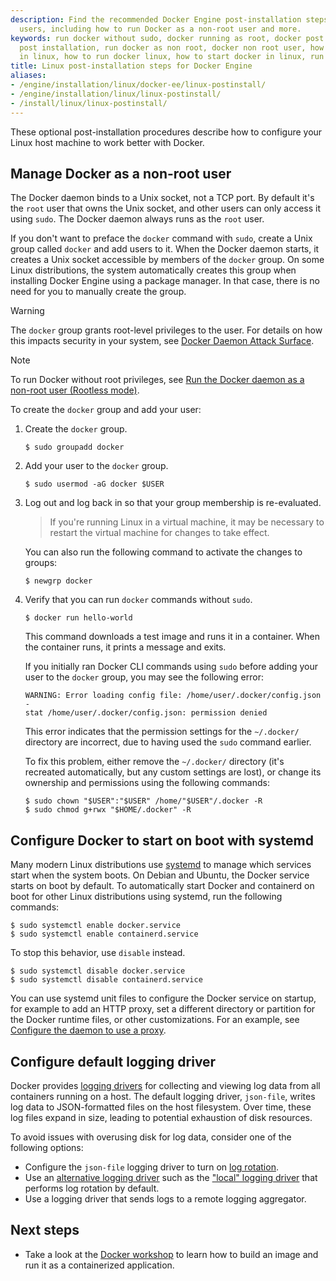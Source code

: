 ```yaml
---
description: Find the recommended Docker Engine post-installation steps for Linux
  users, including how to run Docker as a non-root user and more.
keywords: run docker without sudo, docker running as root, docker post install, docker
  post installation, run docker as non root, docker non root user, how to run docker
  in linux, how to run docker linux, how to start docker in linux, run docker on linux
title: Linux post-installation steps for Docker Engine
aliases:
- /engine/installation/linux/docker-ee/linux-postinstall/
- /engine/installation/linux/linux-postinstall/
- /install/linux/linux-postinstall/
---
```


These optional post-installation procedures describe how to configure your
Linux host machine to work better with Docker.

## Manage Docker as a non-root user

The Docker daemon binds to a Unix socket, not a TCP port. By default it's the
`root` user that owns the Unix socket, and other users can only access it using
`sudo`. The Docker daemon always runs as the `root` user.

If you don't want to preface the `docker` command with `sudo`, create a Unix
group called `docker` and add users to it. When the Docker daemon starts, it
creates a Unix socket accessible by members of the `docker` group. On some Linux
distributions, the system automatically creates this group when installing
Docker Engine using a package manager. In that case, there is no need for you to
manually create the group.

<!-- prettier-ignore -->
> [!WARNING]
>
> The `docker` group grants root-level privileges to the user. For
> details on how this impacts security in your system, see
> [Docker Daemon Attack Surface](../security/index.md#docker-daemon-attack-surface).

> [!NOTE]
>
> To run Docker without root privileges, see
> [Run the Docker daemon as a non-root user (Rootless mode)](../security/rootless.md).

To create the `docker` group and add your user:

1. Create the `docker` group.

   ```console
   $ sudo groupadd docker
   ```

2. Add your user to the `docker` group.

   ```console
   $ sudo usermod -aG docker $USER
   ```

3. Log out and log back in so that your group membership is re-evaluated.

   > If you're running Linux in a virtual machine, it may be necessary to
   > restart the virtual machine for changes to take effect.

   You can also run the following command to activate the changes to groups:

   ```console
   $ newgrp docker
   ```

4. Verify that you can run `docker` commands without `sudo`.

   ```console
   $ docker run hello-world
   ```

   This command downloads a test image and runs it in a container. When the
   container runs, it prints a message and exits.

   If you initially ran Docker CLI commands using `sudo` before adding your user
   to the `docker` group, you may see the following error:

   ```none
   WARNING: Error loading config file: /home/user/.docker/config.json -
   stat /home/user/.docker/config.json: permission denied
   ```

   This error indicates that the permission settings for the `~/.docker/`
   directory are incorrect, due to having used the `sudo` command earlier.

   To fix this problem, either remove the `~/.docker/` directory (it's recreated
   automatically, but any custom settings are lost), or change its ownership and
   permissions using the following commands:

   ```console
   $ sudo chown "$USER":"$USER" /home/"$USER"/.docker -R
   $ sudo chmod g+rwx "$HOME/.docker" -R
   ```

## Configure Docker to start on boot with systemd

Many modern Linux distributions use [systemd](https://systemd.io/) to
manage which services start when the system boots. On Debian and Ubuntu, the
Docker service starts on boot by default. To automatically start Docker and
containerd on boot for other Linux distributions using systemd, run the
following commands:

```console
$ sudo systemctl enable docker.service
$ sudo systemctl enable containerd.service
```

To stop this behavior, use `disable` instead.

```console
$ sudo systemctl disable docker.service
$ sudo systemctl disable containerd.service
```

You can use systemd unit files to configure the Docker service on startup,
for example to add an HTTP proxy, set a different directory or partition for the
Docker runtime files, or other customizations. For an example, see
[Configure the daemon to use a proxy](/engine/daemon/proxy.md#systemd-unit-file).

## Configure default logging driver

Docker provides [logging drivers](/engine/logging/_index.md) for
collecting and viewing log data from all containers running on a host. The
default logging driver, `json-file`, writes log data to JSON-formatted files on
the host filesystem. Over time, these log files expand in size, leading to
potential exhaustion of disk resources.

To avoid issues with overusing disk for log data, consider one of the following
options:

- Configure the `json-file` logging driver to turn on
  [log rotation](/engine/logging/drivers/json-file.md).
- Use an
  [alternative logging driver](/engine/logging/configure.md#configure-the-default-logging-driver)
  such as the ["local" logging driver](/engine/logging/drivers/local.md)
  that performs log rotation by default.
- Use a logging driver that sends logs to a remote logging aggregator.

## Next steps

- Take a look at the [Docker workshop](/get-started/workshop/_index.md) to learn how to build an image and run it as a containerized application.
